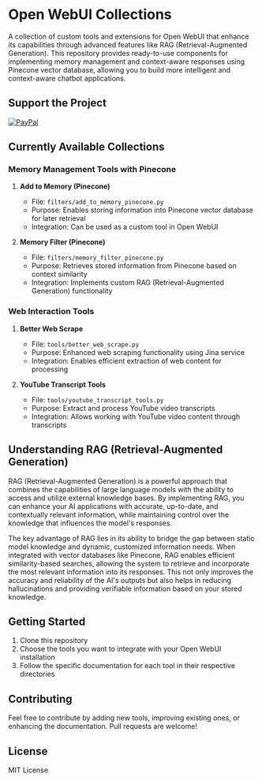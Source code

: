 # Open WebUI Collections

A collection of custom tools and extensions for Open WebUI that enhance its capabilities through advanced features like RAG (Retrieval-Augmented Generation). This repository provides ready-to-use components for implementing memory management and context-aware responses using Pinecone vector database, allowing you to build more intelligent and context-aware chatbot applications.

## Support the Project

[![PayPal](https://img.shields.io/badge/PayPal-00457C?style=for-the-badge&logo=paypal&logoColor=white)](https://www.paypal.com/paypalme/aahadr)

## Currently Available Collections

### Memory Management Tools with Pinecone

1. **Add to Memory (Pinecone)**
   - File: `filters/add_to_memory_pinecone.py`
   - Purpose: Enables storing information into Pinecone vector database for later retrieval
   - Integration: Can be used as a custom tool in Open WebUI

2. **Memory Filter (Pinecone)**
   - File: `filters/memory_filter_pinecone.py`
   - Purpose: Retrieves stored information from Pinecone based on context similarity
   - Integration: Implements custom RAG (Retrieval-Augmented Generation) functionality

### Web Interaction Tools

1. **Better Web Scrape**
   - File: `tools/better_web_scrape.py`
   - Purpose: Enhanced web scraping functionality using Jina service
   - Integration: Enables efficient extraction of web content for processing

2. **YouTube Transcript Tools**
   - File: `tools/youtube_transcript_tools.py`
   - Purpose: Extract and process YouTube video transcripts
   - Integration: Allows working with YouTube video content through transcripts

## Understanding RAG (Retrieval-Augmented Generation)

RAG (Retrieval-Augmented Generation) is a powerful approach that combines the capabilities of large language models with the ability to access and utilize external knowledge bases. By implementing RAG, you can enhance your AI applications with accurate, up-to-date, and contextually relevant information, while maintaining control over the knowledge that influences the model's responses.

The key advantage of RAG lies in its ability to bridge the gap between static model knowledge and dynamic, customized information needs. When integrated with vector databases like Pinecone, RAG enables efficient similarity-based searches, allowing the system to retrieve and incorporate the most relevant information into its responses. This not only improves the accuracy and reliability of the AI's outputs but also helps in reducing hallucinations and providing verifiable information based on your stored knowledge.

## Getting Started

1. Clone this repository
2. Choose the tools you want to integrate with your Open WebUI installation
3. Follow the specific documentation for each tool in their respective directories

## Contributing

Feel free to contribute by adding new tools, improving existing ones, or enhancing the documentation. Pull requests are welcome!

## License

MIT License
